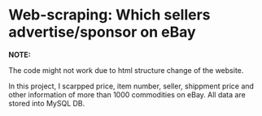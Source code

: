 # Web-scraping: Which sellers advertise/sponsor on eBay

**NOTE:**

The code might not work due to html structure change of the website.

In this project, I scarpped price, item number, seller, shippment price and other information of more than 1000 commodities on eBay. All data are stored into MySQL DB.
